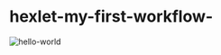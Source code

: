# hexlet-my-first-workflow-
![hello-world](https://github.com/Siletskiy-igor/hexlet-my-first-workflow-/actions/workflows/hello-world.yml/badge.svg)
